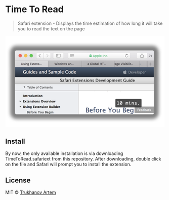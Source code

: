 # Time To Read

> Safari extension - Displays the time estimation of how long it will take you to read the text on the page

![](screenshot.png)


## Install

By now, the only available installation is via downloading TimeToRead.safariext from this repository.
After downloading, double click on the file and Safari will prompt you to install the extension.

## License

MIT © [Trukhanov Artem](https://trukhanoff.com)
